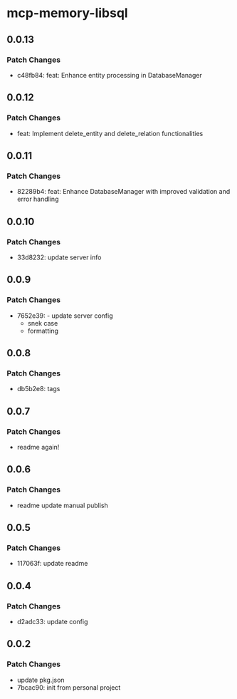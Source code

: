 # mcp-memory-libsql

## 0.0.13

### Patch Changes

- c48fb84: feat: Enhance entity processing in DatabaseManager

## 0.0.12

### Patch Changes

- feat: Implement delete_entity and delete_relation functionalities

## 0.0.11

### Patch Changes

- 82289b4: feat: Enhance DatabaseManager with improved validation and
  error handling

## 0.0.10

### Patch Changes

- 33d8232: update server info

## 0.0.9

### Patch Changes

- 7652e39: - update server config
  - snek case
  - formatting

## 0.0.8

### Patch Changes

- db5b2e8: tags

## 0.0.7

### Patch Changes

- readme again!

## 0.0.6

### Patch Changes

- readme update manual publish

## 0.0.5

### Patch Changes

- 117063f: update readme

## 0.0.4

### Patch Changes

- d2adc33: update config

## 0.0.2

### Patch Changes

- update pkg.json
- 7bcac90: init from personal project
